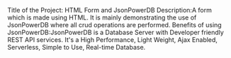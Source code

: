 Title of the Project: HTML Form and JsonPowerDB
Description:A form which is made using HTML. It is mainly demonstrating the use of JsonPowerDB where all crud operations are performed.
Benefits of using JsonPowerDB:JsonPowerDB is a Database Server with Developer friendly REST API services. It's a High Performance, Light Weight, Ajax Enabled, Serverless, Simple to Use, Real-time Database.

